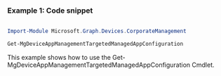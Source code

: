 ### Example 1: Code snippet

```powershell

Import-Module Microsoft.Graph.Devices.CorporateManagement

Get-MgDeviceAppManagementTargetedManagedAppConfiguration

```
This example shows how to use the Get-MgDeviceAppManagementTargetedManagedAppConfiguration Cmdlet.

